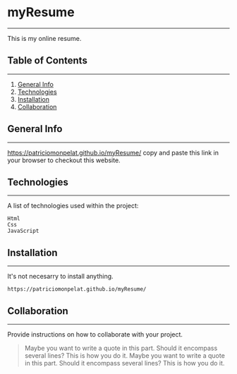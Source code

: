 # myResume
***
This is my online resume.
## Table of Contents
***
1. [General Info](#general-info)
2. [Technologies](#technologies)
3. [Installation](#installation)
4. [Collaboration](#collaboration)
## General Info
***
https://patriciomonpelat.github.io/myResume/ copy and paste this link in your browser to checkout this website.

## Technologies
***
A list of technologies used within the project:
```
Html
Css
JavaScript
```
## Installation
***
It's not necesarry to install anything.
```
https://patriciomonpelat.github.io/myResume/
```
## Collaboration
***
Provide instructions on how to collaborate with your project.
> Maybe you want to write a quote in this part. 
> Should it encompass several lines?
> This is how you do it.
> Maybe you want to write a quote in this part. 
> Should it encompass several lines?
> This is how you do it.
